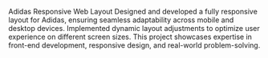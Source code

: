 Adidas Responsive Web Layout
Designed and developed a fully responsive layout for Adidas, ensuring seamless adaptability across mobile and desktop devices. Implemented dynamic layout adjustments to optimize user experience on different screen sizes. This project showcases expertise in front-end development, responsive design, and real-world problem-solving.

